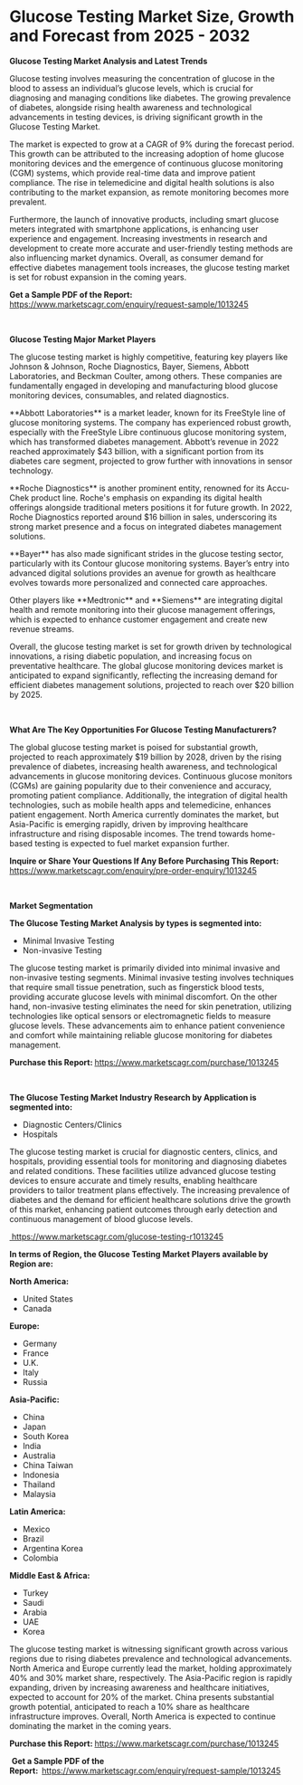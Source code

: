 <p><h1>Glucose Testing Market Size, Growth and Forecast from 2025 - 2032</h1></p><p><strong>Glucose Testing Market Analysis and Latest Trends</strong></p>
<p><p>Glucose testing involves measuring the concentration of glucose in the blood to assess an individual’s glucose levels, which is crucial for diagnosing and managing conditions like diabetes. The growing prevalence of diabetes, alongside rising health awareness and technological advancements in testing devices, is driving significant growth in the Glucose Testing Market.</p><p>The market is expected to grow at a CAGR of 9% during the forecast period. This growth can be attributed to the increasing adoption of home glucose monitoring devices and the emergence of continuous glucose monitoring (CGM) systems, which provide real-time data and improve patient compliance. The rise in telemedicine and digital health solutions is also contributing to the market expansion, as remote monitoring becomes more prevalent. </p><p>Furthermore, the launch of innovative products, including smart glucose meters integrated with smartphone applications, is enhancing user experience and engagement. Increasing investments in research and development to create more accurate and user-friendly testing methods are also influencing market dynamics. Overall, as consumer demand for effective diabetes management tools increases, the glucose testing market is set for robust expansion in the coming years.</p></p>
<p><strong>Get a Sample PDF of the Report:&nbsp;</strong> <a href="https://www.marketscagr.com/enquiry/request-sample/1013245?utm_campaign=3260&utm_medium=2&utm_source=Github&utm_content=ia&utm_term=16042025&utm_id=glucose-testing">https://www.marketscagr.com/enquiry/request-sample/1013245</a></p>
<p>&nbsp;</p>
<p><strong>Glucose Testing Major Market Players</strong></p>
<p><p>The glucose testing market is highly competitive, featuring key players like Johnson & Johnson, Roche Diagnostics, Bayer, Siemens, Abbott Laboratories, and Beckman Coulter, among others. These companies are fundamentally engaged in developing and manufacturing blood glucose monitoring devices, consumables, and related diagnostics.</p><p>**Abbott Laboratories** is a market leader, known for its FreeStyle line of glucose monitoring systems. The company has experienced robust growth, especially with the FreeStyle Libre continuous glucose monitoring system, which has transformed diabetes management. Abbott’s revenue in 2022 reached approximately $43 billion, with a significant portion from its diabetes care segment, projected to grow further with innovations in sensor technology.</p><p>**Roche Diagnostics** is another prominent entity, renowned for its Accu-Chek product line. Roche's emphasis on expanding its digital health offerings alongside traditional meters positions it for future growth. In 2022, Roche Diagnostics reported around $16 billion in sales, underscoring its strong market presence and a focus on integrated diabetes management solutions.</p><p>**Bayer** has also made significant strides in the glucose testing sector, particularly with its Contour glucose monitoring systems. Bayer’s entry into advanced digital solutions provides an avenue for growth as healthcare evolves towards more personalized and connected care approaches.</p><p>Other players like **Medtronic** and **Siemens** are integrating digital health and remote monitoring into their glucose management offerings, which is expected to enhance customer engagement and create new revenue streams.</p><p>Overall, the glucose testing market is set for growth driven by technological innovations, a rising diabetic population, and increasing focus on preventative healthcare. The global glucose monitoring devices market is anticipated to expand significantly, reflecting the increasing demand for efficient diabetes management solutions, projected to reach over $20 billion by 2025.</p></p>
<p>&nbsp;</p>
<p><strong>What Are The Key Opportunities For Glucose Testing Manufacturers?</strong></p>
<p><p>The global glucose testing market is poised for substantial growth, projected to reach approximately $19 billion by 2028, driven by the rising prevalence of diabetes, increasing health awareness, and technological advancements in glucose monitoring devices. Continuous glucose monitors (CGMs) are gaining popularity due to their convenience and accuracy, promoting patient compliance. Additionally, the integration of digital health technologies, such as mobile health apps and telemedicine, enhances patient engagement. North America currently dominates the market, but Asia-Pacific is emerging rapidly, driven by improving healthcare infrastructure and rising disposable incomes. The trend towards home-based testing is expected to fuel market expansion further.</p></p>
<p><strong>Inquire or Share Your Questions If Any Before Purchasing This Report:</strong> <a href="https://www.marketscagr.com/enquiry/pre-order-enquiry/1013245?utm_campaign=3260&utm_medium=2&utm_source=Github&utm_content=ia&utm_term=16042025&utm_id=glucose-testing">https://www.marketscagr.com/enquiry/pre-order-enquiry/1013245</a></p>
<p>&nbsp;</p>
<p><strong>Market Segmentation</strong></p>
<p><strong>The Glucose Testing Market Analysis by types is segmented into:</strong></p>
<p><ul><li>Minimal Invasive Testing</li><li>Non-invasive Testing</li></ul></p>
<p><p>The glucose testing market is primarily divided into minimal invasive and non-invasive testing segments. Minimal invasive testing involves techniques that require small tissue penetration, such as fingerstick blood tests, providing accurate glucose levels with minimal discomfort. On the other hand, non-invasive testing eliminates the need for skin penetration, utilizing technologies like optical sensors or electromagnetic fields to measure glucose levels. These advancements aim to enhance patient convenience and comfort while maintaining reliable glucose monitoring for diabetes management.</p></p>
<p><strong>Purchase this Report:&nbsp;</strong><a href="https://www.marketscagr.com/purchase/1013245?utm_campaign=3260&utm_medium=2&utm_source=Github&utm_content=ia&utm_term=16042025&utm_id=glucose-testing">https://www.marketscagr.com/purchase/1013245</a></p>
<p>&nbsp;</p>
<p><strong>The Glucose Testing Market Industry Research by Application is segmented into:</strong></p>
<p><ul><li>Diagnostic Centers/Clinics</li><li>Hospitals</li></ul></p>
<p><p>The glucose testing market is crucial for diagnostic centers, clinics, and hospitals, providing essential tools for monitoring and diagnosing diabetes and related conditions. These facilities utilize advanced glucose testing devices to ensure accurate and timely results, enabling healthcare providers to tailor treatment plans effectively. The increasing prevalence of diabetes and the demand for efficient healthcare solutions drive the growth of this market, enhancing patient outcomes through early detection and continuous management of blood glucose levels.</p></p>
<p><a href="https://www.marketscagr.com/glucose-testing-r1013245?utm_campaign=3260&utm_medium=2&utm_source=Github&utm_content=ia&utm_term=16042025&utm_id=glucose-testing">&nbsp;https://www.marketscagr.com/glucose-testing-r1013245</a></p>
<p><strong>In terms of Region, the Glucose Testing Market Players available by Region are:</strong></p>
<p>
    <p> <strong> North America: </strong>
        <ul>
            <li>United States</li>
            <li>Canada</li>
        </ul>
        </p> 
    <p> <strong> Europe: </strong>
        <ul>
            <li>Germany</li>
            <li>France</li>
            <li>U.K.</li>
            <li>Italy</li>
            <li>Russia</li>
        </ul>
        </p> 
    <p> <strong> Asia-Pacific: </strong>
        <ul>
            <li>China</li>
            <li>Japan</li>
            <li>South Korea</li>
            <li>India</li>
            <li>Australia</li>
            <li>China Taiwan</li>
            <li>Indonesia</li>
            <li>Thailand</li>
            <li>Malaysia</li>
        </ul>
        </p> 
    <p> <strong> Latin America: </strong>
        <ul>
            <li>Mexico</li>
            <li>Brazil</li>
            <li>Argentina Korea</li>
            <li>Colombia</li>
        </ul>
        </p> 
    <p> <strong> Middle East & Africa: </strong>
        <ul>
            <li>Turkey</li>
            <li>Saudi</li>
            <li>Arabia</li>
            <li>UAE</li>
            <li>Korea</li>
        </ul>
    </p>
    </p>
<p><p>The glucose testing market is witnessing significant growth across various regions due to rising diabetes prevalence and technological advancements. North America and Europe currently lead the market, holding approximately 40% and 30% market share, respectively. The Asia-Pacific region is rapidly expanding, driven by increasing awareness and healthcare initiatives, expected to account for 20% of the market. China presents substantial growth potential, anticipated to reach a 10% share as healthcare infrastructure improves. Overall, North America is expected to continue dominating the market in the coming years.</p></p>
<p><strong>Purchase this Report: </strong><a href="https://www.marketscagr.com/purchase/1013245?utm_campaign=3260&utm_medium=2&utm_source=Github&utm_content=ia&utm_term=16042025&utm_id=glucose-testing">https://www.marketscagr.com/purchase/1013245</a></p>
<p>&nbsp;<strong>Get a Sample PDF of the Report:&nbsp;&nbsp;</strong><a href="https://www.marketscagr.com/enquiry/request-sample/1013245?utm_campaign=3260&utm_medium=2&utm_source=Github&utm_content=ia&utm_term=16042025&utm_id=glucose-testing">https://www.marketscagr.com/enquiry/request-sample/1013245</a></p>
<p><strong></strong></p>
<p><p></p><p></p><p></p></p>